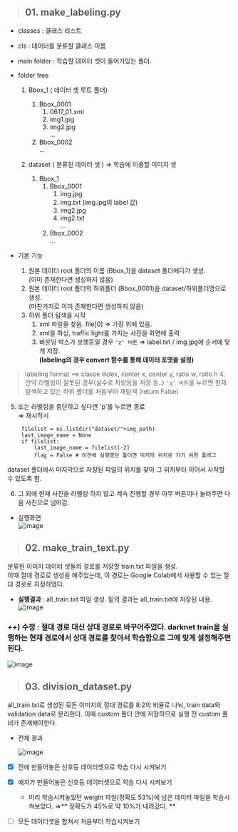 
> ## 01. make_labeling.py 
- classes : 클래스 리스트
- cls : 데이터를 분류할 클래스 이름        
- main folder : 학습할 데이터 셋이 들어가있는 폴더.        
        
- folder tree        
  1) Bbox_1 ( 데이터 셋 루트 폴더)        
     1) Bbox_0001        
        1) 0617_01.xml        
        2) img1.jpg        
        3) img2.jpg        
            ...        
     2) Bbox_0002        
         ...        
        
  2) dataset ( 분류된 데이터 셋 ) ⇒ 학습에 이용할 이미지 셋        
     1) Bbox_1        
        1) Bbox_0001        
            1) img.jpg        
            2) img.txt (img.jpg의 label 값)        
            3) img2.jpg        
            4) img2.txt        
            ...        
        2) Bbox_0002        
         ...        
        
- 기본 기능        
  1. 원본 데이터 root 폴더의 이름 (Bbox_1)을 dataset 폴더에다가 생성.        
      (이미 존재한다면 생성하지 않음)        
  2. 원본 데이터 root 폴더의 하위폴더 (Bbox_0001)을 dataset/하위폴더명으로 생성.        
      (마찬가지로 이미 존재한다면 생성하지 않음)        
  3. 하위 폴더 탐색을 시작        
     1. xml 파일을 찾음. file[0] ⇒ 가장 위에 있음.        
     2. xml을 파싱, traffic light를 가지는 사진을 화면에 출력        
     3. 바운딩 박스가 보행등일 경우 ``'z' 버튼`` ⇒ label.txt / img.jpg에 순서에 맞게 저장.        
         **(labeling의 경우 convert 함수를 통해 데이터 포맷을 설정)**        
> labeling format ==> classe index, center x, center y, ratio w, ratio h 4. 만약 라벨링이 잘못된 경우(실수로 차량등을 저장 등..) ``'q' 버튼``을 누르면 현재 탐색하고 있는 하위 폴더를 처음부터 재탐색 (return False)        
 5. 또는 라벨링을 중단하고 싶다면 'p'를 누르면 종료        
      ⇒ 재시작시         
      
         filelist = os.listdir("dataset/"+img_path)        
         last_image_name = None        
         if filelist:        
             last_image_name = filelist[-2]        
             flag = False # 이전에 실행했던 폴더면 마지막 위치로 가기 위한 플래그      
 dataset 폴더에서 마지막으로 저장된 파일의 위치를 찾아 그 위치부터 이어서 시작할 수 있도록 함.      
       
 6. 그 외에 현재 사진을 라벨링 하지 않고 계속 진행할 경우 아무 버튼이나 눌러주면 다음 사진으로 넘어감.        
             
           
 - 실행화면          
 ![image](https://user-images.githubusercontent.com/34594339/90097605-4b254c80-dd71-11ea-9fe5-24d78e6eb917.png)        
        
        
> ## 02. make_train_text.py 
분류된 이미지 데이터 셋들의 경로를 저장할 train.txt 파일을 생성.        
이때 절대 경로로 생성을 해주었는데, 이 경로는 Google Colab에서 사용할 수 있는 절대 경로로 지정하였다.        
        
- **실행결과** : all_train.txt 파일 생성. 밑의 결과는 all_train.txt에 저장된 내용.        
![image](https://user-images.githubusercontent.com/34594339/89789461-982fd580-db5b-11ea-85a1-68c92daa20c7.png)    
    
    
### ++) **수정**   :  절대 경로 대신 상대 경로로 바꾸어주었다. darknet train을 실행하는 현재 경로에서 상대 경로를 찾아서 학습함으로 그에 맞게 설정해주면 된다.    
   ![image](https://user-images.githubusercontent.com/34594339/90631267-61457800-e25d-11ea-8497-53762839a6f9.png)    
    
        
> ## 03. division_dataset.py 
all_train.txt로 생성된 모든 이미지의 절대 경로를 8:2의 비율로 나눠, train data와 validation data로 분리한다. 이때 custom 폴더 안에 저장하므로 실행 전 custom 폴더가 존재해야한다.        
        
- 전체 결과        
        
   ![image](https://user-images.githubusercontent.com/34594339/89789807-0ffe0000-db5c-11ea-9266-b7a23b01e7c9.png)


 - [x] 전에 만들어놓은 신호등 데이터셋으로 학습 다시 시켜보기    
 - [x] 예지가 만들어놓은 신호등 데이터셋으로 학습 다시 시켜보기
	- 미리 학습시켜놓았던 weight 파일(정확도 53%)에  남은 데이터 파일을 학습시켜보았다.
		⇒** 정확도가 45%로 약 10%가 내려갔다. **

- [ ] 모든 데이터셋을 합쳐서 처음부터 학습시켜보기